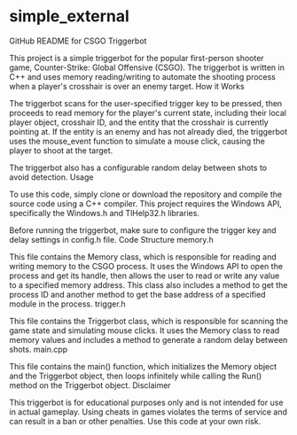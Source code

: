 # simple_external
GitHub README for CSGO Triggerbot

This project is a simple triggerbot for the popular first-person shooter game, Counter-Strike: Global Offensive (CSGO). The triggerbot is written in C++ and uses memory reading/writing to automate the shooting process when a player's crosshair is over an enemy target.
How it Works

The triggerbot scans for the user-specified trigger key to be pressed, then proceeds to read memory for the player's current state, including their local player object, crosshair ID, and the entity that the crosshair is currently pointing at. If the entity is an enemy and has not already died, the triggerbot uses the mouse_event function to simulate a mouse click, causing the player to shoot at the target.

The triggerbot also has a configurable random delay between shots to avoid detection.
Usage

To use this code, simply clone or download the repository and compile the source code using a C++ compiler. This project requires the Windows API, specifically the Windows.h and TlHelp32.h libraries.

Before running the triggerbot, make sure to configure the trigger key and delay settings in config.h file.
Code Structure
memory.h

This file contains the Memory class, which is responsible for reading and writing memory to the CSGO process. It uses the Windows API to open the process and get its handle, then allows the user to read or write any value to a specified memory address. This class also includes a method to get the process ID and another method to get the base address of a specified module in the process.
trigger.h

This file contains the Triggerbot class, which is responsible for scanning the game state and simulating mouse clicks. It uses the Memory class to read memory values and includes a method to generate a random delay between shots.
main.cpp

This file contains the main() function, which initializes the Memory object and the Triggerbot object, then loops infinitely while calling the Run() method on the Triggerbot object.
Disclaimer

This triggerbot is for educational purposes only and is not intended for use in actual gameplay. Using cheats in games violates the terms of service and can result in a ban or other penalties. Use this code at your own risk.

